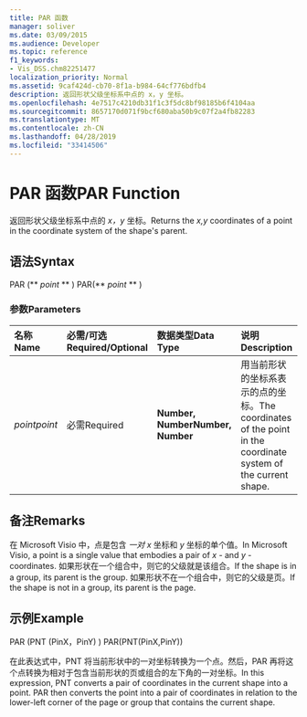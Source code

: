 ```yaml
---
title: PAR 函数
manager: soliver
ms.date: 03/09/2015
ms.audience: Developer
ms.topic: reference
f1_keywords:
- Vis_DSS.chm82251477
localization_priority: Normal
ms.assetid: 9caf424d-cb70-8f1a-b984-64cf776bdfb4
description: 返回形状父级坐标系中点的 x，y 坐标。
ms.openlocfilehash: 4e7517c4210db31f1c3f5dc8bf98185b6f4104aa
ms.sourcegitcommit: 8657170d071f9bcf680aba50b9c07f2a4fb82283
ms.translationtype: MT
ms.contentlocale: zh-CN
ms.lasthandoff: 04/28/2019
ms.locfileid: "33414506"
---
```

# <a name="par-function"></a><span data-ttu-id="0aba3-103">PAR 函数</span><span class="sxs-lookup"><span data-stu-id="0aba3-103">PAR Function</span></span>

<span data-ttu-id="0aba3-104">返回形状父级坐标系中点的  _x，y_ 坐标。</span><span class="sxs-lookup"><span data-stu-id="0aba3-104">Returns the  _x,y_ coordinates of a point in the coordinate system of the shape's parent.</span></span> 
  
## <a name="syntax"></a><span data-ttu-id="0aba3-105">语法</span><span class="sxs-lookup"><span data-stu-id="0aba3-105">Syntax</span></span>

<span data-ttu-id="0aba3-106">PAR (\*\* *point* \*\* ) </span><span class="sxs-lookup"><span data-stu-id="0aba3-106">PAR(\*\* *point* \*\* )</span></span> 
  
### <a name="parameters"></a><span data-ttu-id="0aba3-107">参数</span><span class="sxs-lookup"><span data-stu-id="0aba3-107">Parameters</span></span>

|<span data-ttu-id="0aba3-108">**名称**</span><span class="sxs-lookup"><span data-stu-id="0aba3-108">**Name**</span></span>|<span data-ttu-id="0aba3-109">**必需/可选**</span><span class="sxs-lookup"><span data-stu-id="0aba3-109">**Required/Optional**</span></span>|<span data-ttu-id="0aba3-110">**数据类型**</span><span class="sxs-lookup"><span data-stu-id="0aba3-110">**Data Type**</span></span>|<span data-ttu-id="0aba3-111">**说明**</span><span class="sxs-lookup"><span data-stu-id="0aba3-111">**Description**</span></span>|
|:-----|:-----|:-----|:-----|
| <span data-ttu-id="0aba3-112">_point_</span><span class="sxs-lookup"><span data-stu-id="0aba3-112">_point_</span></span> <br/> |<span data-ttu-id="0aba3-113">必需</span><span class="sxs-lookup"><span data-stu-id="0aba3-113">Required</span></span>  <br/> |<span data-ttu-id="0aba3-114">**Number, Number**</span><span class="sxs-lookup"><span data-stu-id="0aba3-114">**Number, Number**</span></span> <br/> |<span data-ttu-id="0aba3-115">用当前形状的坐标系表示的点的坐标。</span><span class="sxs-lookup"><span data-stu-id="0aba3-115">The coordinates of the point in the coordinate system of the current shape.</span></span>  <br/> |
   
## <a name="remarks"></a><span data-ttu-id="0aba3-116">备注</span><span class="sxs-lookup"><span data-stu-id="0aba3-116">Remarks</span></span>

<span data-ttu-id="0aba3-117">在 Microsoft Visio 中，点是包含 *一对 x* 坐标和 *y* 坐标的单个值。</span><span class="sxs-lookup"><span data-stu-id="0aba3-117">In Microsoft Visio, a point is a single value that embodies a pair of  *x*  - and  *y*  -coordinates.</span></span> <span data-ttu-id="0aba3-118">如果形状在一个组合中，则它的父级就是该组合。</span><span class="sxs-lookup"><span data-stu-id="0aba3-118">If the shape is in a group, its parent is the group.</span></span> <span data-ttu-id="0aba3-119">如果形状不在一个组合中，则它的父级是页。</span><span class="sxs-lookup"><span data-stu-id="0aba3-119">If the shape is not in a group, its parent is the page.</span></span> 
  
## <a name="example"></a><span data-ttu-id="0aba3-120">示例</span><span class="sxs-lookup"><span data-stu-id="0aba3-120">Example</span></span>

<span data-ttu-id="0aba3-121">PAR (PNT (PinX，PinY) ) </span><span class="sxs-lookup"><span data-stu-id="0aba3-121">PAR(PNT(PinX,PinY))</span></span> 
  
<span data-ttu-id="0aba3-p102">在此表达式中，PNT 将当前形状中的一对坐标转换为一个点。然后，PAR 再将这个点转换为相对于包含当前形状的页或组合的左下角的一对坐标。</span><span class="sxs-lookup"><span data-stu-id="0aba3-p102">In this expression, PNT converts a pair of coordinates in the current shape into a point. PAR then converts the point into a pair of coordinates in relation to the lower-left corner of the page or group that contains the current shape.</span></span> 
  

